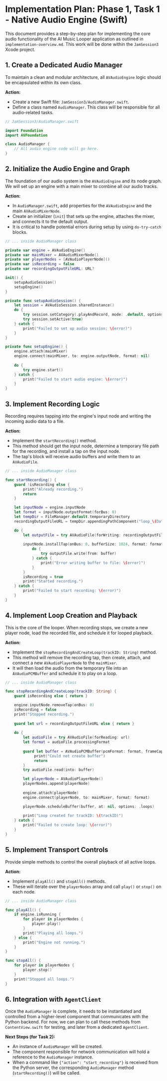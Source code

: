# Implementation Plan: Phase 1, Task 1 - Native Audio Engine (Swift)

This document provides a step-by-step plan for implementing the core audio functionality of the AI Music Looper application as outlined in `implementation-overview.md`. This work will be done within the `JamSession3` Xcode project.

## 1. Create a Dedicated Audio Manager

To maintain a clean and modular architecture, all `AVAudioEngine` logic should be encapsulated within its own class.

**Action:**
- Create a new Swift file: `JamSession3/AudioManager.swift`.
- Define a class named `AudioManager`. This class will be responsible for all audio-related tasks.

```swift
// JamSession3/AudioManager.swift

import Foundation
import AVFoundation

class AudioManager {
    // All audio engine code will go here.
}
```

## 2. Initialize the Audio Engine and Graph

The foundation of our audio system is the `AVAudioEngine` and its node graph. We will set up an engine with a main mixer to combine all our audio tracks.

**Action:**
- In `AudioManager.swift`, add properties for the `AVAudioEngine` and the main `AVAudioMixerNode`.
- Create an initializer (`init`) that sets up the engine, attaches the mixer, and connects it to the default output.
- It is critical to handle potential errors during setup by using `do-try-catch` blocks.

```swift
// ... inside AudioManager class

private var engine = AVAudioEngine()
private var mainMixer = AVAudioMixerNode()
private var playerNodes = [AVAudioPlayerNode]()
private var isRecording = false
private var recordingOutputFileURL: URL?

init() {
    setupAudioSession()
    setupEngine()
}

private func setupAudioSession() {
    let session = AVAudioSession.sharedInstance()
    do {
        try session.setCategory(.playAndRecord, mode: .default, options: .defaultToSpeaker)
        try session.setActive(true)
    } catch {
        print("Failed to set up audio session: \(error)")
    }
}

private func setupEngine() {
    engine.attach(mainMixer)
    engine.connect(mainMixer, to: engine.outputNode, format: nil)
    
    do {
        try engine.start()
    } catch {
        print("Failed to start audio engine: \(error)")
    }
}
```

## 3. Implement Recording Logic

Recording requires tapping into the engine's input node and writing the incoming audio data to a file.

**Action:**
- Implement the `startRecording()` method.
- This method should get the input node, determine a temporary file path for the recording, and install a tap on the input node.
- The tap's block will receive audio buffers and write them to an `AVAudioFile`.

```swift
// ... inside AudioManager class

func startRecording() {
    guard !isRecording else {
        print("Already recording.")
        return
    }

    let inputNode = engine.inputNode
    let format = inputNode.outputFormat(forBus: 0)
    let tempDir = FileManager.default.temporaryDirectory
    recordingOutputFileURL = tempDir.appendingPathComponent("loop_\(Date().timeIntervalSince1970).caf")

    do {
        let outputFile = try AVAudioFile(forWriting: recordingOutputFileURL!, settings: format.settings)
        
        inputNode.installTap(onBus: 0, bufferSize: 1024, format: format) { (buffer, when) in
            do {
                try outputFile.write(from: buffer)
            } catch {
                print("Error writing buffer to file: \(error)")
            }
        }
        isRecording = true
        print("Started recording.")
    } catch {
        print("Failed to start recording: \(error)")
    }
}
```

## 4. Implement Loop Creation and Playback

This is the core of the looper. When recording stops, we create a new player node, load the recorded file, and schedule it for looped playback.

**Action:**
- Implement the `stopRecordingAndCreateLoop(trackID: String)` method.
- This method will remove the recording tap, then create, attach, and connect a new `AVAudioPlayerNode` to the `mainMixer`.
- It will then load the audio from the temporary file into an `AVAudioPCMBuffer` and schedule it to play on a loop.

```swift
// ... inside AudioManager class

func stopRecordingAndCreateLoop(trackID: String) {
    guard isRecording else { return }

    engine.inputNode.removeTap(onBus: 0)
    isRecording = false
    print("Stopped recording.")
    
    guard let url = recordingOutputFileURL else { return }
    
    do {
        let audioFile = try AVAudioFile(forReading: url)
        let format = audioFile.processingFormat
        
        guard let buffer = AVAudioPCMBuffer(pcmFormat: format, frameCapacity: AVAudioFrameCount(audioFile.length)) else {
             print("Could not create buffer")
             return
        }
        try audioFile.read(into: buffer)

        let playerNode = AVAudioPlayerNode()
        playerNodes.append(playerNode)
        
        engine.attach(playerNode)
        engine.connect(playerNode, to: mainMixer, format: format)

        playerNode.scheduleBuffer(buffer, at: nil, options: .loops)
        
        print("Loop created for trackID: \(trackID)")
    } catch {
        print("Failed to create loop: \(error)")
    }
}
```

## 5. Implement Transport Controls

Provide simple methods to control the overall playback of all active loops.

**Action:**
- Implement `playAll()` and `stopAll()` methods.
- These will iterate over the `playerNodes` array and call `play()` or `stop()` on each node.

```swift
// ... inside AudioManager class

func playAll() {
    if engine.isRunning {
        for player in playerNodes {
            player.play()
        }
        print("Playing all loops.")
    } else {
        print("Engine not running.")
    }
}

func stopAll() {
    for player in playerNodes {
        player.stop()
    }
    print("Stopped all loops.")
}

```

## 6. Integration with `AgentClient`

Once the `AudioManager` is complete, it needs to be instantiated and controlled from a higher-level component that communicates with the Python backend. For now, we can plan to call these methods from `ContentView.swift` for testing, and later from a dedicated `AgentClient`.

**Next Steps (for Task 2):**
- An instance of `AudioManager` will be created.
- The component responsible for network communication will hold a reference to the `AudioManager` instance.
- When a command like `{"action": "start_recording"}` is received from the Python server, the corresponding `AudioManager` method (`startRecording()`) will be called.